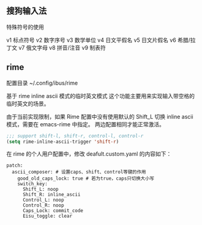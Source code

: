 ## 搜狗输入法 

特殊符号的使用

v1 标点符号
v2 数字序号
v3 数学单位
v4 日文平假名
v5 日文片假名
v6 希腊/拉丁文
v7 俄文字母
v8 拼音/注音
v9 制表符


## rime
配置目录 ~/.config/ibus/rime

基于 rime inline ascii 模式的临时英文模式
这个功能主要用来实现输入带空格的临时英文的场景。

由于当前实现限制，如果 Rime 配置中没有使用默认的 Shift_L 切换 inline ascii 模式，需要在 emacs-rime 中指定。 两边配置相同才能正常激活。
``` lisp
;;; support shift-l, shift-r, control-l, control-r
(setq rime-inline-ascii-trigger 'shift-r)
```
在 rime 的个人用户配置中，修改 deafult.custom.yaml 的内容如下：
```
patch:
  ascii_composer: # 设置caps、shift、control等键的作用
    good_old_caps_lock: true # 若为true，caps只切换大小写
    switch_key:
      Shift_L: noop
      Shift_R: inline_ascii
      Control_L: noop
      Control_R: noop
      Caps_Lock: commit_code
      Eisu_toggle: clear
```
